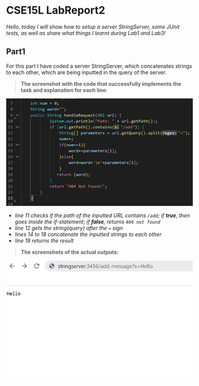# CSE15L LabReport2
_Hello, today I will show how to setup a server StringServer, some JUnit tests, as well as share what things I learnt during Lab1 and Lab3!_
## Part1
For this part I have coded a server StringServer, which concatenates strings to each other, which are being inputted in the query of the server.
> **The screenshot with the code that successfully implements the task and explanation for each line:**

![Image1](ServerCode1.png)
- _line 11 checks if the path of the inputted URL contains `/add`; if **true**, then goes inside the if-statement; if **false**, returns `404 not found`_
- _line 12 gets the string(query) after the `=` sign_
- _lines 14 to 18 concatenate the inputted strings to each other_
- _line 19 returns the result_


> **The screenshots of the actual outputs:**

![Image2](Pt1.png)
